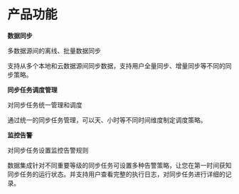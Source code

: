 # 产品功能

**数据同步**

多数据源间的离线、批量数据同步

支持从多个本地和云数据源间同步数据，支持用户全量同步、增量同步等不同的同步策略。

**同步任务调度管理**

对同步任务统一管理和调度

通过统一的同步任务管理，可以天、小时等不同时间维度制定调度策略。

**监控告警**

对同步任务设置监控告警规则

数据集成针对不同重要等级的同步任务可设置多种告警策略，让您在第一时间获知同步任务的运行状态。并支持用户查看完整的执行日志，对同步任务进行详细的记录。